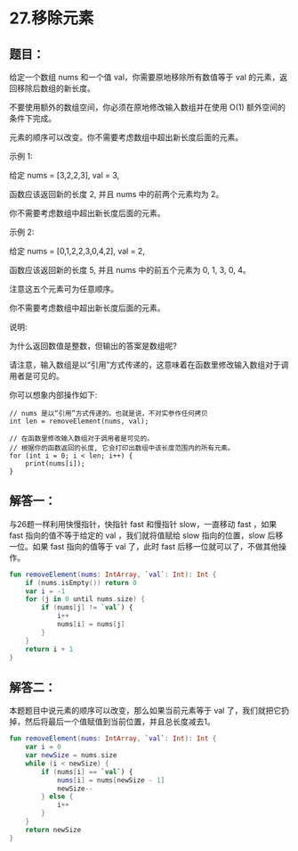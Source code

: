 # 27.移除元素

## 题目：

给定一个数组 nums 和一个值 val，你需要原地移除所有数值等于 val 的元素，返回移除后数组的新长度。

不要使用额外的数组空间，你必须在原地修改输入数组并在使用 O(1) 额外空间的条件下完成。

元素的顺序可以改变。你不需要考虑数组中超出新长度后面的元素。

示例 1:

给定 nums = [3,2,2,3], val = 3,

函数应该返回新的长度 2, 并且 nums 中的前两个元素均为 2。

你不需要考虑数组中超出新长度后面的元素。

示例 2:

给定 nums = [0,1,2,2,3,0,4,2], val = 2,

函数应该返回新的长度 5, 并且 nums 中的前五个元素为 0, 1, 3, 0, 4。

注意这五个元素可为任意顺序。

你不需要考虑数组中超出新长度后面的元素。

说明:

为什么返回数值是整数，但输出的答案是数组呢?

请注意，输入数组是以“引用”方式传递的，这意味着在函数里修改输入数组对于调用者是可见的。

你可以想象内部操作如下:

	// nums 是以“引用”方式传递的。也就是说，不对实参作任何拷贝
	int len = removeElement(nums, val);

	// 在函数里修改输入数组对于调用者是可见的。
	// 根据你的函数返回的长度, 它会打印出数组中该长度范围内的所有元素。
	for (int i = 0; i < len; i++) {
		print(nums[i]);
	}

## 解答一：

与26题一样利用快慢指针，快指针 fast 和慢指针 slow，一直移动 fast ，如果 fast 指向的值不等于给定的 val ，我们就将值赋给 slow 指向的位置，slow 后移一位。如果 fast 指向的值等于 val 了，此时 fast 后移一位就可以了，不做其他操作。

```kotlin
fun removeElement(nums: IntArray, `val`: Int): Int {
    if (nums.isEmpty()) return 0
    var i = -1
    for (j in 0 until nums.size) {
        if (nums[j] != `val`) {
            i++
            nums[i] = nums[j]
        }
    }
    return i + 1
}
```

## 解答二：

本题题目中说元素的顺序可以改变，那么如果当前元素等于 val 了，我们就把它扔掉，然后将最后一个值赋值到当前位置，并且总长度减去1。

```kotlin
fun removeElement(nums: IntArray, `val`: Int): Int {
    var i = 0
    var newSize = nums.size
    while (i < newSize) {
        if (nums[i] == `val`) {
            nums[i] = nums[newSize - 1]
            newSize--
        } else {
            i++
        }
    }
    return newSize
}
```


